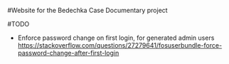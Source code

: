 #Website for the Bedechka Case Documentary project



#TODO

- Enforce password change on first login, for generated admin users
https://stackoverflow.com/questions/27279641/fosuserbundle-force-password-change-after-first-login
